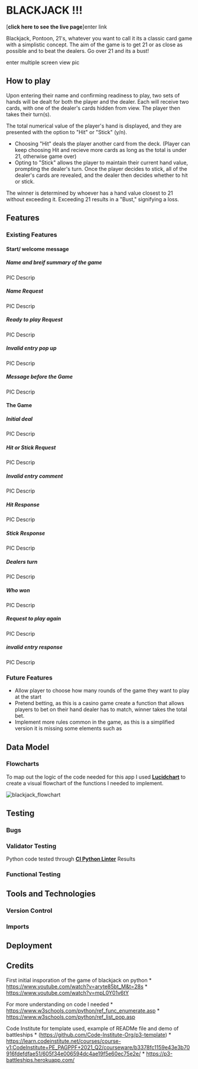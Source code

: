 # BLACKJACK !!!
[**click here to see the live page**]enter link 

Blackjack, Pontoon, 21's, whatever you want to call it its a classic card game with a simplistic concept.
The aim of the game is to get 21 or as close as possible and to beat the dealers.
Go over 21 and its a bust!

enter multiple screen view pic

## How to play

Upon entering their name and confirming readiness to play, two sets of hands will be dealt for both the player and the dealer. Each will receive two cards, with one of the dealer's cards hidden from view. The player then takes their turn(s).

The total numerical value of the player's hand is displayed, and they are presented with the option to "Hit" or "Stick" (y/n).

* Choosing "Hit" deals the player another card from the deck. (Player can keep choosing Hit and recieve more cards as long as the total is under 21, otherwise game over)
* Opting to "Stick" allows the player to maintain their current hand value, prompting the dealer's turn.
Once the player decides to stick, all of the dealer's cards are revealed, and the dealer then decides whether to hit or stick.

The winner is determined by whoever has a hand value closest to 21 without exceeding it. Exceeding 21 results in a "Bust," signifying a loss.

## Features

### Existing Features

#### Start/ welcome message

##### Name and breif summary of the game
PIC
Descrip

##### Name Request 
PIC
Descrip

##### Ready to play Request
PIC
Descrip

##### Invalid entry pop up 
PIC
Descrip

##### Message before the Game 
PIC
Descrip

#### The Game

##### Initial deal 
PIC
Descrip

##### Hit or Stick Request
PIC
Descrip

##### Invalid entry comment
PIC
Descrip

##### Hit Response 
PIC
Descrip

##### Stick Response 
PIC
Descrip

##### Dealers turn
PIC
Descrip

##### Who won 
PIC
Descrip

##### Request to play again 
PIC
Descrip

##### invalid entry response 
PIC
Descrip


### Future Features
* Allow player to choose how many rounds of the game they want to play at the start
* Pretend betting, as this is a casino game create a function that allows players to bet on their hand dealer has to match, winner takes the total bet.
* Implement more rules common in the game, as this is a simplified version it is missing some elements such as  

## Data Model

### Flowcharts

To map out the logic of the code needed for this app I used [**Lucidchart**](https://www.lucidchart.com) to create a visual flowchart of the functions I needed to implement.

![blackjack_flowchart](assets/doc/blackjackflowchart.jpeg)

## Testing

### Bugs

### Validator Testing
Python code tested through [**CI Python Linter**](https://pep8ci.herokuapp.com/#)
Results 

### Functional Testing

## Tools and Technologies

### Version Control
### Imports

## Deployment

## Credits 

First initial insporation of the game of blackjack on python 
    * https://www.youtube.com/watch?v=aryte85bt_M&t=28s
    * https://www.youtube.com/watch?v=mpL0Y01v6tY 

For more understanding on code I needed 
    * https://www.w3schools.com/python/ref_func_enumerate.asp
    * https://www.w3schools.com/python/ref_list_pop.asp 

Code Institute for template used, example of READMe file and demo of battleships 
    * (https://github.com/Code-Institute-Org/p3-template)
    * https://learn.codeinstitute.net/courses/course-v1:CodeInstitute+PE_PAGPPF+2021_Q2/courseware/b3378fc1159e43e3b70916fdefdfae51/605f34e006594dc4ae19f5e60ec75e2e/
    * https://p3-battleships.herokuapp.com/